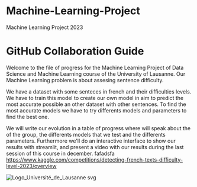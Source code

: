 # Machine-Learning-Project
Machine Learning Project 2023
# GitHub Collaboration Guide
Welcome to the file of progress for the Machine Learning Project of Data Science and Machine Learning course of the University of Lausanne. Our Machine Learning problem is about assesing sentence difficulty.

We have a dataset with some senteces in french and their difficulties levels. We have to train this model to create our own model in aim to predict the most accurate possible an other dataset with other sentences. 
To find the most accurate models we have to try differents models and parameters to find the best one. 

We will write our evolution in a table of progress where will speak about the of the group, the differents models that we test and the differents parameters. Furthermore we'll do an interactive interface to show our results with streamlit, and present a video with our results during the last session of this course in december. 
fafadsfa
https://www.kaggle.com/competitions/detecting-french-texts-difficulty-level-2023/overview

![Logo_Université_de_Lausanne svg](https://github.com/BARB5327/Machine-Learning-Project-UNIL_TUDOR/assets/75091137/9965ca3e-83ee-40ec-bd80-6ce421757791)


